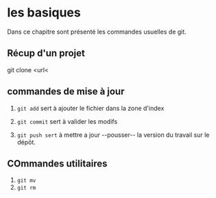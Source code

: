 # les basiques

Dans ce chapitre sont présenté les commandes usuelles de git.
## Récup d'un projet

git clone \<url\<


## commandes de mise à jour

1. `git add` sert à ajouter le fichier dans la zone d'index

2. `git commit` sert à valider les modifs

3. `git push sert` à mettre a jour --pousser-- la version du travail sur le dépôt.

## COmmandes utilitaires

1. `git mv`
2. `git rm`

